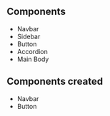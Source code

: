 ## Components

- Navbar
- Sidebar
- Button
- Accordion
- Main Body

## Components created

- Navbar
- Button
